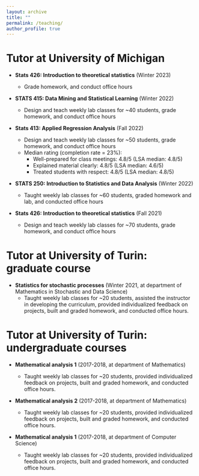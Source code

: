 ```yaml
---
layout: archive
title: ""
permalink: /teaching/
author_profile: true
---
```


Tutor at University of Michigan
======

* **Stats 426: Introduction to theoretical statistics** (Winter 2023)
	* Grade homework, and conduct office hours

* **STATS 415: Data Mining and Statistical Learning** (Winter 2022)
	* Design and teach weekly lab classes for ~40 students, grade homework, and conduct office hours

* **Stats 413: Applied Regression Analysis** (Fall 2022)
	* Design and teach weekly lab classes for ~50 students, grade homework, and conduct office hours
	* Median rating (completion rate = 23%): 
		* Well-prepared for class meetings: 4.8/5 (LSA median: 4.8/5)
		* Explained material clearly: 4.8/5 (LSA median: 4.6/5)
		* Treated students with respect: 4.8/5 (LSA median: 4.8/5)

* **STATS 250: Introduction to Statistics and Data Analysis** (Winter 2022)
	* Taught weekly lab classes for ~60 students, graded homework and lab, and conducted office hours

* **Stats 426: Introduction to theoretical statistics** (Fall 2021)
	* Design and teach weekly lab classes for ~70 students, grade homework, and conduct office hours

Tutor at University of Turin: graduate course
======

* **Statistics for stochastic processes** (Winter 2021, at department of Mathematics in Stochastic and Data Science)
	* Taught weekly lab classes for ~20 students, assisted the instructor in developing the curriculum, provided individualized feedback on projects, built and graded homework, and conducted office hours.

Tutor at University of Turin: undergraduate courses
======

* **Mathematical analysis 1** (2017-2018, at department of Mathematics)
	* Taught weekly lab classes for ~20 students, provided individualized feedback on projects, built and graded homework, and conducted office hours.

* **Mathematical analysis 2** (2017-2018, at department of Mathematics)
	* Taught weekly lab classes for ~20 students, provided individualized feedback on projects, built and graded homework, and conducted office hours.

* **Mathematical analysis 1** (2017-2018, at department of Computer Science)
	* Taught weekly lab classes for ~20 students, provided individualized feedback on projects, built and graded homework, and conducted office hours.
